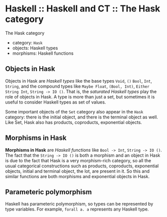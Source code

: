 # Haskell :: Haskell and CT :: The Hask category

The Hask category
- category: `Hask`
- objects: Haskell types
- morphisms: Haskell functions

## Objects in Hask

Objects in Hask are *Haskell types* like the base types `Void`, `()` `Bool`, `Int`, `String`, and the compound types like `Maybe Float`, `(Bool, Int)`, `Either String Int`, `String -> IO ()`. That is, the *saturated Haskell types* play the role of objects in Hask. A type is more than just a set, but sometimes it is useful to consider Haskell types as set of values.

Some important objects of the `Set` category also appear in the `Hask` category: there is the initial object, and there is the terminal object as well. Like Set, Hask also has products, coproducts, exponential objects.

## Morphisms in Hask

**Morphisms in Hask** are *Haskell functions* like `Bool -> Int`, `String -> IO ()`. The fact that the `String -> IO ()` is both a morphism and an object in Hask is due to the fact that Hask is a very morphism-rich category, so all the usual categorical constructions such as products, coproducts, exponential objects, initial and terminal object, the lot, are present in it. So this and similar functions are both morphisms and exponential objects in Hask.

## Parameteric polymorphism

Haskell has parameteric polymorphism, so types can be represented by type variables. For example, `forall a. a` represents any Haskell type.

